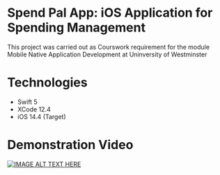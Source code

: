 # Spend Pal App: iOS Application for Spending Management
This project was carried out as Courswork requirement for the module Mobile Native Application Development at Uninversity of Westminster
# Technologies
* Swift 5
* XCode 12.4
* iOS 14.4 (Target)
# Demonstration Video
[![IMAGE ALT TEXT HERE](https://img.youtube.com/vi/riQ5XQmGjZg/0.jpg)](https://www.youtube.com/watch?v=riQ5XQmGjZg)
